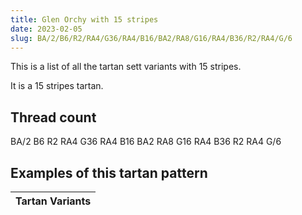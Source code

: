 ```yaml
---
title: Glen Orchy with 15 stripes
date: 2023-02-05
slug: BA/2/B6/R2/RA4/G36/RA4/B16/BA2/RA8/G16/RA4/B36/R2/RA4/G/6
---
```

This is a list of all the tartan sett variants with 15 stripes.

It is a 15 stripes tartan.


## Thread count
BA/2 B6 R2 RA4 G36 RA4 B16 BA2 RA8 G16 RA4 B36 R2 RA4 G/6

## Examples of this tartan pattern

| Tartan Variants |
|---------------|
